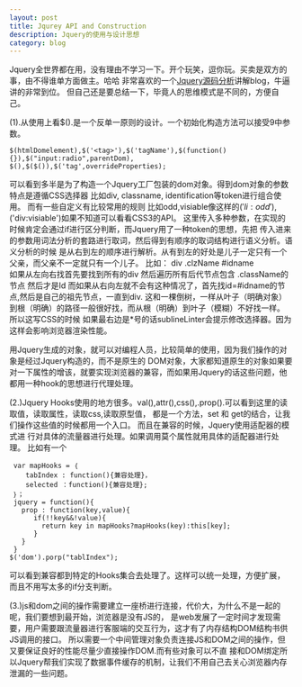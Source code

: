 ```yaml
---
layout: post
title: Jqurey API and Construction
description: Jquery的使用与设计思想
category: blog
---
```

Jquery全世界都在用，没有理由不学习一下。开个玩笑，逗你玩。买卖是双方的事，由不得谁单方面做主。哈哈
非常喜欢的一个[Jquery源码分析][1]讲解blog，牛逼讲的非常到位。
但自己还是要总结一下，毕竟人的思维模式是不同的，方便自己。

(1).从使用上看$().是一个反单一原则的设计。一个初始化构造方法可以接受9中参数。

    $(htmlDomelement),$('<tag>'),$('tagName'),$(function(){}),$("input:radio",parentDom),
    $(),$($()),$('tag',overrideProperties);
    
可以看到多半是为了构造一个Jquery工厂包装的dom对象。得到dom对象的参数特点是遵循CSS选择器
比如div, classname, identification等token进行组合使用。 而有一些自定义有比较常用的规则
比如odd,visiable像这样的$('li:odd'),$('div:visiable')如果不知道可以看看CSS3的API。
这里传入多种参数，在实现的时候肯定会通过if进行区分判断，而Jquery用了一种token的思想，先把
传入进来的参数用词法分析的套路进行取词，然后得到有顺序的取词结构进行语义分析。语义分析的时候
是从右到左的顺序进行解析。从有到左的好处是儿子一定只有一个父亲，而父亲不一定就只有一个儿子。
比如：
    div .clzName #idname   
    如果从左向右找首先要找到所有的div 然后遍历所有后代节点包含 .className的节点 然后才是Id
    而如果从右向左就不会有这种情况了，首先找id=#idname的节点,然后是自己的祖先节点，一直到div.
    这和一棵倒树，一样从叶子（明确对象）到根（明确）的路径一般很好找，而从根（明确）到叶子（模糊）不好找一样。
    所以这写CSS的时候 如果最右边是*号的话sublineLinter会提示修改选择器。因为这样会影响浏览器渲染性能。
    
用Jquery生成的对象，就可以对编程人员，比较简单的使用，因为我们操作的对象是经过Jquery构造的，而不是原生的
DOM对象，大家都知道原生的对象如果要对一下属性的增该，就要实现浏览器的兼容，而如果用Jquery的话这些问题，他
都用一种hook的思想进行代理处理。

(2.)Jquery Hooks使用的地方很多。val(),attr(),css(),.prop().可以看到这里的读取值，读取属性，读取css,读取原型值，
都是一个方法，set 和 get的结合，让我们操作这些值的时候都用一个入口。 而且在兼容的时候，Jquery使用适配器的模式进
行对具体的流量器进行处理。如果调用莫个属性就用具体的适配器进行处理。
比如有一个

     var mapHooks = ｛
        tabIndex : function(){兼容处理}，
        selected ：function(){兼容处理};
     ｝；
     jquery = function(){
       prop : function(key,value){
          if(!!key&&!value){
            return key in mapHooks?mapHooks(key):this[key];
          }
       }
     }
    $('dom').porp("tablIndex");

可以看到兼容都到特定的Hooks集合去处理了。这样可以统一处理，方便扩展，而且不用写太多的if分支判断。

(3.)js和dom之间的操作需要建立一座桥进行连接，代价大，为什么不是一起的呢，我们要想到最开始，浏览器是没有JS的，
是web发展了一定时间才发现需要，用户需要跟流量器进行客服端的交互行为，这才有了内存结构DOM结构书供JS调用的接口。
所以需要一个中间管理对象负责连接JS和DOM之间的操作，但又要保证良好的性能尽量少直接操作DOM.而有些对象可以不直
接和DOM绑定所以Jquery帮我们实现了数据事件缓存的机制，让我们不用自己去关心浏览器内存泄漏的一些问题。




[1]: http://www.cnblogs.com/aaronjs/category/511281.html

